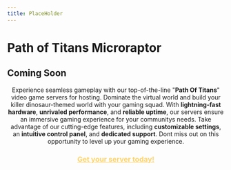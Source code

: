 ```yaml
---
title: PlaceHolder
---
```


# Path of Titans Microraptor

## Coming Soon

<p style="text-align: center;"><span data-preserver-spaces="true">Experience seamless gameplay with our top-of-the-line "</span><strong><span data-preserver-spaces="true">Path Of Titans</span></strong><span data-preserver-spaces="true">" video game servers for hosting. Dominate the virtual world and build your killer dinosaur-themed world with your gaming squad. </span><span data-preserver-spaces="true">With </span><strong><span data-preserver-spaces="true">lightning-fast hardware</span></strong><span data-preserver-spaces="true">, </span><strong><span data-preserver-spaces="true">unrivaled performance</span></strong><span data-preserver-spaces="true">, and </span><strong><span data-preserver-spaces="true">reliable uptime</span></strong><span data-preserver-spaces="true">, our servers ensure an immersive gaming experience for your communitys needs. </span><span data-preserver-spaces="true">Take advantage of our cutting-edge features, including </span><strong><span data-preserver-spaces="true">customizable settings</span></strong><span data-preserver-spaces="true">, an </span><strong><span data-preserver-spaces="true">intuitive control panel</span></strong><span data-preserver-spaces="true">, and </span><strong><span data-preserver-spaces="true">dedicated support</span></strong><span data-preserver-spaces="true">. Dont miss out on this opportunity to level up your gaming experience.</span></p>
<h3 style="text-align: center;"><span style="color: #ffd369;"><a style="color: #ffd369;" href="https://gameservershub.com/hosting/path-of-titans/"><strong>Get your server today!</strong></a></span></h3>
